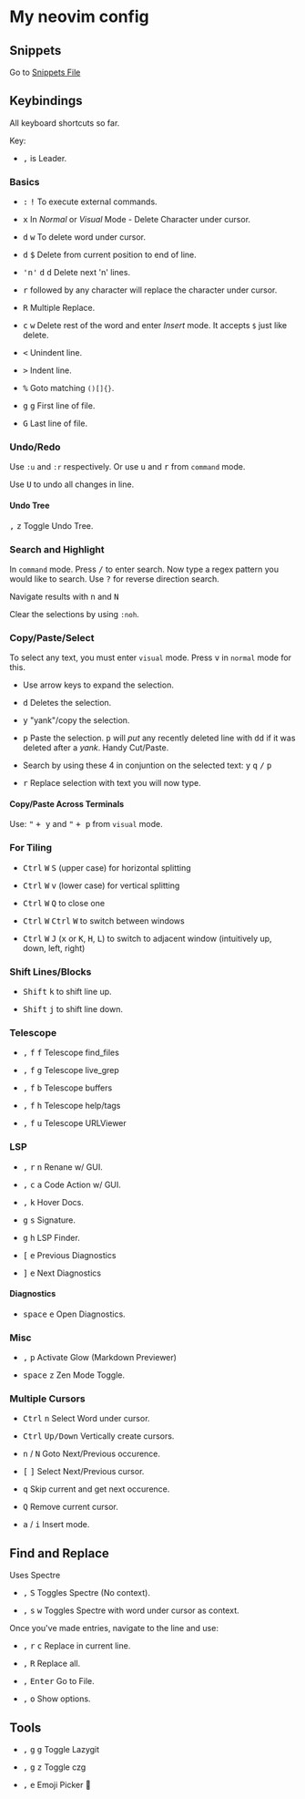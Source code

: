 # My neovim config

## Snippets

Go to [Snippets File](Snippets.md)

## Keybindings

All keyboard shortcuts so far.

Key:

- <kbd>,</kbd> is Leader.

### Basics

- <kbd>:</kbd> <kbd>!</kbd> To execute external commands.

- <kbd>x</kbd> In *Normal* or *Visual* Mode - Delete Character under cursor.

- <kbd>d</kbd> <kbd>w</kbd> To delete word under cursor.

- <kbd>d</kbd> <kbd>$</kbd> Delete from current position to end of line.

- <kbd>'n'</kbd> <kbd>d</kbd> <kbd>d</kbd> Delete next 'n' lines.

- <kbd>r</kbd> followed by any character will replace the character under cursor.

- <kbd>R</kbd> Multiple Replace.

- <kbd>c</kbd> <kbd>w</kbd> Delete rest of the word and enter *Insert* mode. It accepts `$` just like delete.

- <kbd><</kbd> Unindent line.

- <kbd>></kbd> Indent line.

- <kbd>%</kbd> Goto matching `()[]{}`.

- <kbd>g</kbd> <kbd>g</kbd> First line of file.

- <kbd>G</kbd> Last line of file.

### Undo/Redo

Use `:u` and `:r` respectively. Or use <kbd>u</kbd> and <kbd>r</kbd> from `command` mode.

Use <kbd>U</kbd> to undo all changes in line.

#### Undo Tree

<kbd>,</kbd> <kbd>z</kbd> Toggle Undo Tree.

### Search and Highlight

In `command` mode. Press <kbd>/</kbd> to enter search. Now type a regex pattern you would like to search. Use <kbd>?</kbd> for reverse direction search.

Navigate results with <kbd>n</kbd> and <kbd>N</kbd>

Clear the selections by using `:noh`.

### Copy/Paste/Select

To select any text, you must enter `visual` mode. Press <kbd>v</kbd> in `normal` mode for this.

- Use arrow keys to expand the selection.

- <kbd>d</kbd> Deletes the selection.

- <kbd>y</kbd> "yank"/copy the selection.

- <kbd>p</kbd> Paste the selection. <kbd>p</kbd> will *put* any recently deleted line with <kbd>dd</kbd> if it was deleted after a *yank*. Handy Cut/Paste.

- Search by using these 4 in conjuntion on the selected text: <kbd>y</kbd> <kbd>q</kbd> <kbd>/</kbd> <kbd>p</kbd>

- <kbd>r</kbd> Replace selection with text you will now type.

#### Copy/Paste Across Terminals

Use: <kbd>"</kbd> <kbd>+ </kbd> <kbd> y</kbd> and <kbd>"</kbd> <kbd>+ </kbd> <kbd> p</kbd> from `visual` mode.

### For Tiling

- <kbd>Ctrl</kbd> <kbd>W</kbd> <kbd>S</kbd> (upper case) for horizontal splitting

- <kbd>Ctrl</kbd> <kbd>W</kbd> <kbd>v</kbd> (lower case) for vertical splitting

- <kbd>Ctrl</kbd> <kbd>W</kbd> <kbd>Q</kbd> to close one

- <kbd>Ctrl</kbd> <kbd>W</kbd> <kbd>Ctrl</kbd> <kbd>W</kbd> to switch between windows

- <kbd>Ctrl</kbd> <kbd>W</kbd> <kbd>J</kbd> (<kbd>x</kbd> or <kbd>K</kbd>, <kbd>H</kbd>, <kbd>L</kbd>) to switch to adjacent window (intuitively up, down, left, right)

### Shift Lines/Blocks

- <kbd>Shift</kbd> <kbd>k</kbd> to shift line up.

- <kbd>Shift</kbd> <kbd>j</kbd> to shift line down.

### Telescope

- <kbd>,</kbd> <kbd>f</kbd> <kbd>f</kbd> Telescope find_files

- <kbd>,</kbd> <kbd>f</kbd> <kbd>g</kbd> Telescope live_grep

- <kbd>,</kbd> <kbd>f</kbd> <kbd>b</kbd> Telescope buffers

- <kbd>,</kbd> <kbd>f</kbd> <kbd>h</kbd> Telescope help/tags

- <kbd>,</kbd> <kbd>f</kbd> <kbd>u</kbd> Telescope URLViewer

### LSP

- <kbd>,</kbd> <kbd>r</kbd> <kbd>n</kbd> Renane w/ GUI.

- <kbd>,</kbd> <kbd>c</kbd> <kbd>a</kbd> Code Action w/ GUI.

- <kbd>,</kbd> <kbd>k</kbd> Hover Docs.

- <kbd>g</kbd> <kbd>s</kbd> Signature.

- <kbd>g</kbd> <kbd>h</kbd> LSP Finder.

- <kbd>[</kbd> <kbd>e</kbd> Previous Diagnostics

- <kbd>]</kbd> <kbd>e</kbd> Next Diagnostics

#### Diagnostics

- <kbd>space</kbd> <kbd>e</kbd> Open Diagnostics.

### Misc

- <kbd>,</kbd> <kbd>p</kbd> Activate Glow (Markdown Previewer)

- <kbd>space</kbd> <kbd>z</kbd> Zen Mode Toggle.

### Multiple Cursors

- <kbd>Ctrl</kbd> <kbd>n</kbd> Select Word under cursor.

- <kbd>Ctrl</kbd> <kbd>Up/Down</kbd> Vertically create cursors.

- <kbd>n</kbd> / <kbd>N</kbd> Goto Next/Previous occurence.

- <kbd>[</kbd> <kbd>]</kbd> Select Next/Previous cursor.

- <kbd>q</kbd> Skip current and get next occurence.

- <kbd>Q</kbd> Remove current cursor.

- <kbd>a</kbd> / <kbd>i</kbd> Insert mode.

## Find and Replace

Uses Spectre

- <kbd>,</kbd> <kbd>S</kbd> Toggles Spectre (No context).

- <kbd>,</kbd> <kbd>s</kbd> <kbd>w</kbd> Toggles Spectre with word under cursor as context.

Once you've made entries, navigate to the line and use: 

- <kbd>,</kbd> <kbd>r</kbd> <kbd>c</kbd> Replace in current line.

- <kbd>,</kbd> <kbd>R</kbd> Replace all.

- <kbd>,</kbd> <kbd>Enter</kbd> Go to File.

- <kbd>,</kbd> <kbd>o</kbd> Show options.

## Tools

- <kbd>,</kbd> <kbd>g</kbd> <kbd>g</kbd> Toggle Lazygit

- <kbd>,</kbd> <kbd>g</kbd> <kbd>z</kbd> Toggle czg

- <kbd>,</kbd> <kbd>e</kbd> Emoji Picker 🚀

